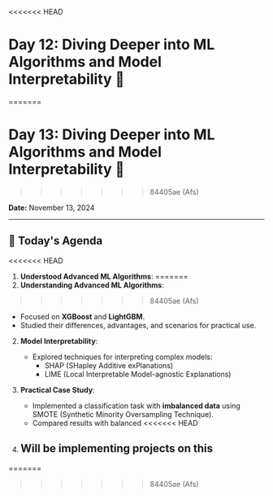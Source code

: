 <<<<<<< HEAD
# Day 12: Diving Deeper into ML Algorithms and Model Interpretability 🎯  
=======
# Day 13: Diving Deeper into ML Algorithms and Model Interpretability 🎯  
>>>>>>> 84405ae (Afs)

**Date:** November 13, 2024  

---

## 🚀 **Today's Agenda**  

<<<<<<< HEAD
1. **Understood Advanced ML Algorithms**:
=======
1. **Understanding Advanced ML Algorithms**:
>>>>>>> 84405ae (Afs)
   - Focused on **XGBoost** and **LightGBM**.
   - Studied their differences, advantages, and scenarios for practical use.

2. **Model Interpretability**:
   - Explored techniques for interpreting complex models:
     - SHAP (SHapley Additive exPlanations)
     - LIME (Local Interpretable Model-agnostic Explanations)

3. **Practical Case Study**:
   - Implemented a classification task with **imbalanced data** using SMOTE (Synthetic Minority Oversampling Technique).  
   - Compared results with balanced
<<<<<<< HEAD

4. ## Will be implementing projects on this
=======
>>>>>>> 84405ae (Afs)

